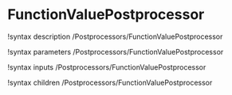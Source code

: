 # FunctionValuePostprocessor

!syntax description /Postprocessors/FunctionValuePostprocessor

!syntax parameters /Postprocessors/FunctionValuePostprocessor

!syntax inputs /Postprocessors/FunctionValuePostprocessor

!syntax children /Postprocessors/FunctionValuePostprocessor